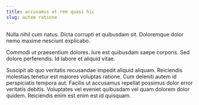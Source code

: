 ```yaml
---
title: accusamus et rem quasi hic
slug: autem ratione
---
```


Nulla nihil cum natus. Dicta corrupti et quibusdam sit. Doloremque dolor nemo maxime nesciunt explicabo.

Commodi ut praesentium dolores. Iure est quibusdam saepe corporis. Sed dolore perferendis. Id labore et aliquid vitae.

Suscipit ab quo veritatis recusandae impedit aliquid aliquam. Reiciendis molestias tenetur est maiores voluptas ratione. Cum deleniti autem id perspiciatis tempora aut. Facilis ut accusamus repellat possimus dolor error veritatis debitis. Voluptates vel eveniet quibusdam vel quam dolorem dolor quidem. Reiciendis enim est enim est id quisquam.
